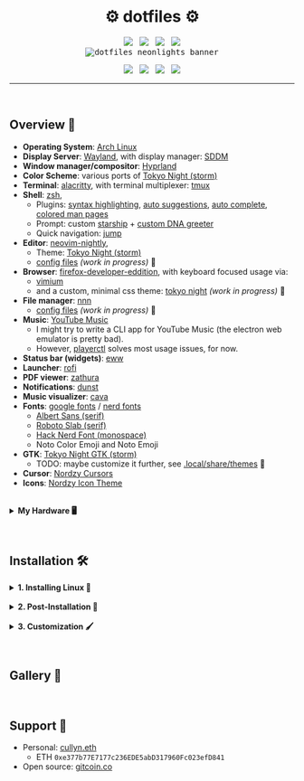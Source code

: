 <h1 align="center">⚙️ dotfiles ⚙️</h1>

<p align="center">
    <img src="https://img.shields.io/badge/OS-Arch Linux-883330?style=plastic&labelColor=24283b"/>&nbsp;&nbsp;
    <img src="https://img.shields.io/badge/DS-Wayland-5454B9?style=plastic&labelColor=24283b"/>&nbsp;&nbsp;
    <img src="https://img.shields.io/badge/WM-Hyprland-7c4592?style=plastic&labelColor=24283b"/>&nbsp;&nbsp;
    <img src="https://img.shields.io/badge/CS-Tokyo Night-ae477a?style=plastic&labelColor=24283b"/>
    <br>
    <kbd>
        <img
            alt="dotfiles neonlights banner"
            src="https://github.com/nosvagor/dotfiles/blob/main/resources/share/dotfiles-banner.gif?raw=true"/>
    </kbd>
</p>
<p align="center">
    <img src="https://img.shields.io/github/stars/nosvagor/dotfiles?color=e0af68&logo=github&labelColor=24283b&logoColor=e0af68&style=for-the-badge">&nbsp;&nbsp;
    <img src="https://visitor-badge-reloaded.herokuapp.com/badge?color=b4f9f8&logoColor=b4f9f8&page_id=nosvagor/dotfiles&logo=linux&style=for-the-badge&lcolor=24283b"/>&nbsp;&nbsp;
    <img src="https://img.shields.io/github/forks/nosvagor/dotfiles?color=7aa2f7&logo=git&labelColor=24283b&logoColor=7aa2f7&style=for-the-badge">&nbsp;&nbsp;
    <img src="https://img.shields.io/github/license/nosvagor/dotfiles?color=bb9af7&logo=gnu&labelColor=24283b&logoColor=bb9af7&style=for-the-badge">
</p>

---

&nbsp;

## Overview 👾

- **Operating System**: [Arch Linux](https://wiki.archlinux.org/title/Arch_Linux)
- **Display Server**: [Wayland](https://wiki.archlinux.org/title/Wayland), with display manager: [SDDM](https://wiki.archlinux.org/title/SDDM)
- **Window manager/compositor**: [Hyprland](https://github.com/hyprwm/Hyprland)
- **Color Scheme**: various ports of [Tokyo Night (storm)](https://github.com/enkia/tokyo-night-vscode-theme)
- **Terminal**: [alacritty](https://github.com/alacritty/alacritty), with terminal multiplexer: [tmux](https://en.wikipedia.org/wiki/Tmux)
- **Shell**: [zsh](https://wiki.archlinux.org/title/zsh),
  - Plugins: [syntax highlighting](https://github.com/zsh-users/zsh-syntax-highlighting), [auto suggestions](https://github.com/zsh-users/zsh-autosuggestions), [auto complete](https://github.com/marlonrichert/zsh-autocomplete), [colored man pages](https://github.com/ael-code/zsh-colored-man-pages)
  - Prompt: custom [starship](https://starship.rs/) + [custom DNA greeter](cullyn/.local/bin/dna)
  - Quick navigation: [jump](https://github.com/gsamokovarov/jump)
- **Editor**: [neovim-nightly](https://github.com/neovim/neovim),
  - Theme: [Tokyo Night (storm)](https://github.com/folke/tokyonight.nvim)
  - [config files](cullyn/.config/nvim/) _(work in progress)_ 🔨
- **Browser**: [firefox-developer-eddition](https://www.mozilla.org/en-US/firefox/developer/), with keyboard focused usage via:
  - [vimium](https://github.com/philc/vimium)
  - and a custom, minimal css theme: [tokyo night]() _(work in progress)_ 🔨
- **File manager**: [nnn](https://github.com/jarun/nnn)
  - [config files](cullyn/.config/nnn/) _(work in progress)_ 🔨
- **Music**: [YouTube Music](https://aur.archlinux.org/packages/ytmdesktop-git)
  - I might try to write a CLI app for YouTube Music (the electron web emulator is pretty bad).
  - However, [playerctl](https://github.com/altdesktop/playerctl) solves most usage issues, for now.
- **Status bar (widgets)**: [eww](https://github.com/elkowar/eww)
- **Launcher**: [rofi](https://github.com/davatorium/rofi)
- **PDF viewer**: [zathura](https://pwmt.org/projects/zathura/)
- **Notifications**: [dunst](https://github.com/dunst-project/dunst)
- **Music visualizer**: [cava](https://github.com/karlstav/cava)
- **Fonts**: [google fonts](https://aur.archlinux.org/packages/ttf-google-fonts-git/) / [nerd fonts](https://github.com/ryanoasis/nerd-fonts)
  - [Albert Sans (serif)](https://fonts.google.com/specimen/Albert+Sans?query=Albert)
  - [Roboto Slab (serif)](https://fonts.google.com/specimen/Roboto+Slab?query=Roboto+S)
  - [Hack Nerd Font (monospace)](https://github.com/ryanoasis/nerd-fonts)
  - Noto Color Emoji and Noto Emoji
- **GTK**: [Tokyo Night GTK (storm)](https://github.com/Fausto-Korpsvart/Tokyo-Night-GTK-Theme)
  - TODO: maybe customize it further, see [.local/share/themes](https://github.com/nosvagor/dotfiles/tree/main/cullyn/.local/share/themes) 🔨
- **Cursor**: [Nordzy Cursors](https://github.com/alvatip/Nordzy-cursors)
- **Icons**: [Nordzy Icon Theme](https://github.com/alvatip/Nordzy-icon)

</details>
&nbsp;
<details>
<summary><b> My Hardware 🖥️ </b></summary>

- **Mouse**: MX Master 3S
- **CPU**: AMD Ryzen 7 3700X (16) @ 3.600GHz
- **GPU**: AMD ATI Radeon RX 5600 OEM/5600 XT / 5700/5700 XT
- **Monitor**: SAMSUNG UR59 Series 32-Inch 4K UHD (3840x2160)
- **Keybaord:** Corne (Helidox) 42 key, Kailh gChoc Light Blue (20g),

</details>

&nbsp;

## Installation 🛠️

<details>
<summary><b>1. Installing Linux 🐧 </b></summary>

##### [Official ArchWiki Installation Guide](https://wiki.archlinux.org/title/installation_guide)

##### [Please do read the FAQ](https://wiki.archlinux.org/title/Frequently_asked_questions)

**⚠️ Note:** _the following is essentially what I did if you want to start from scratch and
follow along. Installation does not have to be exactly like I describe; these
instructions are mostly just here for personal reference to debug what I might be
doing wrong, or did wrong. Some minor steps or, reason behind my choices, are not explicitly stated._

**1.1 Acquire an installation image**: https://archlinux.org/download/

**1.2 Prepare an installation medium:**

- find USB device partition (**sda** or **sdb**, probably):

      lsblk -f

- write to usb using **dd** (sd"x", do not use partition number):

      dd bs=4M if=path/to/archlinux-version-x86_64.iso of=/dev/sdx conv=fsync oflag=direct status=progress

**1.3 Use guided arch installation:**

- boot to usb and run command:

      archinstall

- nice to install some base packages needed for now:

      base base-devel linux-headers git stow coreutils bat btop go rustup python

---

---

</details>
&nbsp;
<details>
<summary><b>2. Post-Installation 🧰 </b></summary>

##### [ArchWiki General Recommendations](https://wiki.archlinux.org/title/General_recommendations)

2.1 Install AUR helper ([paru](https://github.com/Morganamilo/paru))

    git clone https://aur.archlinux.org/paru.git
    cd paru
    makepkg -si

&nbsp;

2.2 Install packages:

    cd $HOME && git clone https://github.com/nosvagor/dotfiles.git
    paru -S - < $HOME/dotfiles/resources/packages.txt

&nbsp;

2.3 Configure shell and link config files:

- Change default shell to zsh:

      chsh -s $(which zsh)

- Install shell related packages:

      go install github.com/gsamokovarov/jump@latest
      curl -sS https://starship.rs/install.sh | sh
      $HOME/dotfiles/cullyn/.local/bin/zsh-install

- Link config files using [GNU stow](https://brandon.invergo.net/news/2012-05-26-using-gnu-stow-to-manage-your-dotfiles.html):

      cd $HOME/dotfiles
      mv cullyn $USER
      stow $USER
      stow home

**⚠️ Note:** _you probably don't want my zsh config, or many of my personal configs, and should update them now._

&nbsp;

2.5 Configure SSH for GitHub _(here for personal reference)_:

    ssh-keygen -t ed25519 -C "your_email@example.com"
    eval "$(ssh-agent -s)"
    ssh-add ~/.ssh/id_ed25519
    bat ~/.ssh/id_ed25519.pub
    # Add ssh key to github, then update remote origin:
    git remote set-url origin git@github.com:USERNAME/REPOSITORY.git

&nbsp;

2.6 Update [bluetooth](https://wiki.archlinux.org/title/bluetooth):

    systemctl enable bluetooth.service
    systemctl start bluetooth.service #(if before reboot)

- pair device

      bluetoothctl
      power on
      scan on
      pair DEVICE
      trust DEVICE
      connect DEVICE

- auto power-on:

      /etc/bluetooth/main.conf
      ---
      [Policy]
      AutoEnable=true

- disable shitty built in bluetooth:

      lsusb | grep "Bluetooth"

      # yields
      Bus 001 Device 004: ID 0b05:18ea ASUSTek Computer, Inc. Bluetooth Radio

      touch /etc/udev/rules.d/81-bluetooth-hci.rules
      ---
      SUBSYSTEM=="usb", ATTRS{idVendor}=="0b05", ATTRS{idProduct}=="18ea", ATTR{authorized}="0"

- verify by checking available agents (should just be one, preferably):

      bluetoothctl list

      # yields
      Controller 3C:7C:3F:A2:38:10 costello [default]

&nbsp;

2.7 Create default directories (personal preference, see [user-dirs.dir](https://github.com/nosvagor/dotfiles/blob/main/cullyn/.config/user-dirs.dirs)):

    #simple script to edit if you want something different
    dir-setup

    # yields
    ├── documents
    │   ├── papers
    │   ├── share
    │   ├── templates
    │   └── textbooks
    ├── downloads
    ├── media
    │   ├── gifs
    │   ├── images
    │   ├── music
    │   ├── recordings
    │   └── videos

&nbsp;

2.8 Edit boot config (skip boot menu):

    ──────┬────────────────────────────────────────────────────────────────────
          │ File: /boot/loader/loader.conf
    ──────┼────────────────────────────────────────────────────────────────────
      1   │ timeout 0
    ──────┴────────────────────────────────────────────────────────────────────

&nbsp;

2.9 Add extra figlet fonts (I sometimes use for visual headers in files):

    cp -va  "$HOME/dotfiles/resources/ascii-fonts/." "/usr/share/figlet/fonts/"

&nbsp;

2.10 Update some environment variables (might be a better way to do this, working as of now)

    ────┬──────────────────────────────────────────────────────────────────────
        │ File: /etc/environment
    ────┼──────────────────────────────────────────────────────────────────────
    1   │ #
    2   │ # This file is parsed by pam_env module
    3   │ #
    4   │ # Syntax: simple "KEY=VAL" pairs on separate lines
    5   │
    6   │ # X11 vars (for QT applications)
    7   │ XCURSOR_SIZE=14
    8   │
    9   │ # misc (for tmux colors)
    10  │ TERM=xterm-256color
    ────┴──────────────────────────────────────────────────────────────────────

&nbsp;

2.11 Symlink some important GTK settings

    ln -sfn ~/.icons/default/index.theme /usr/share/icons/default/index.theme
    ln -sfn $HOME/.local/share/themes/Tokyonight /usr/share/themes

---

---

</details>
&nbsp;
<details>

<summary><b>3. Customization 🖌️</b></summary>

#### [Firefox](https://www.mozilla.org/en-US/firefox/developer/) 🦊

🦊.1 update various `about:config` options:

- Update scaling factor if in HiDPI environment:

      layout.css.devPixelsPerPx = 1.25

- Stop asking to restore session (I often just kill the window and don't want the prompt later)

      browser.sessionstore.resume_from_crash = false

&nbsp;

🦊.2 Firefox basic options options:

- Disable hardware acceleration (firefox keeps seizing)

---

---

</details>

&nbsp;

## Gallery 🎨

&nbsp;

## Support 🤝

- Personal: [cullyn.eth](https://cullyn.eth/)
  - ETH `0xe377b77E7177c236EDE5abD317960Fc023efD841`
- Open source: [gitcoin.co](https://gitcoin.co/)
